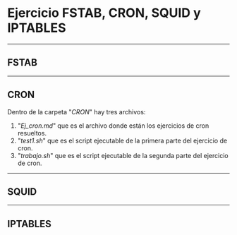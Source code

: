 # Ejercicio FSTAB, CRON, SQUID y IPTABLES

---

## FSTAB



---

## CRON 

Dentro de la carpeta "_CRON_" hay tres archivos:

1. "_Ej_cron.md_" que es el archivo donde están los ejercicios de cron resueltos.
2. "_test1.sh_" que es el script ejecutable de la primera parte del ejercicio de cron.
3. "_trabajo.sh_" que es el script ejecutable de la segunda parte del ejercicio de cron.

---

## SQUID



---

## IPTABLES



